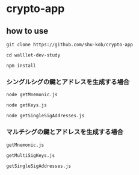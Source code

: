 # crypto-app

## how to use

```
git clone https://github.com/shu-kob/crypto-app

cd walllet-dev-study

npm install
```


### シングルシグの鍵とアドレスを生成する場合

```
node getMnemonic.js

node getKeys.js

node getSingleSigAddresses.js
```

### マルチシグの鍵とアドレスを生成する場合

```
getMnemonic.js

getMultiSigKeys.js

getSingleSigAddresses.js
```

